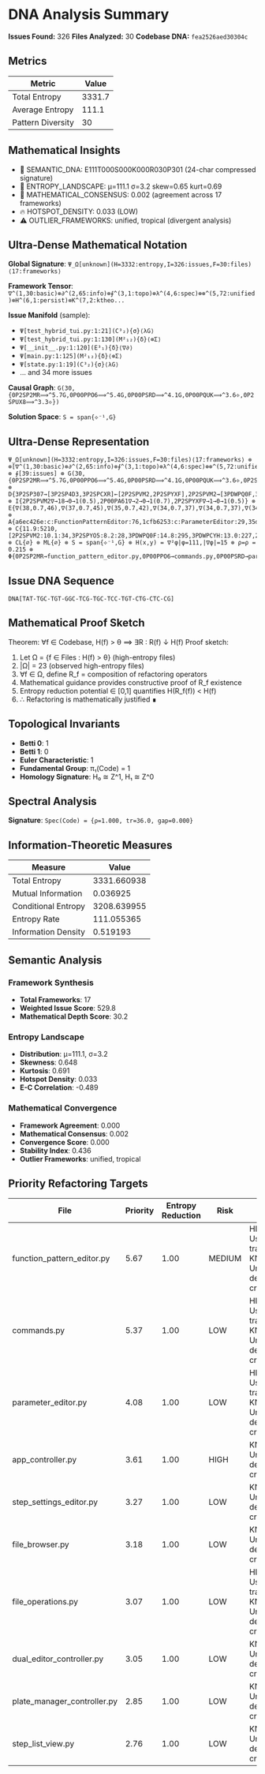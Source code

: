 # DNA Analysis Summary

**Issues Found:** 326
**Files Analyzed:** 30
**Codebase DNA:** `fea2526aed30304c`

## Metrics

| Metric | Value |
|--------|-------|
| Total Entropy | 3331.7 |
| Average Entropy | 111.1 |
| Pattern Diversity | 30 |

## Mathematical Insights

- 🧬 SEMANTIC_DNA: E111T000S000K000R030P301 (24-char compressed signature)
- 🌄 ENTROPY_LANDSCAPE: μ=111.1 σ=3.2 skew=0.65 kurt=0.69
- 🔬 MATHEMATICAL_CONSENSUS: 0.002 (agreement across 17 frameworks)
- 🔥 HOTSPOT_DENSITY: 0.033 (LOW)
- ⚠️  OUTLIER_FRAMEWORKS: unified, tropical (divergent analysis)

## Ultra-Dense Mathematical Notation

**Global Signature**: `Ψ_Ω[unknown](H=3332:entropy,I=326:issues,F=30:files)⟨17:frameworks⟩`

**Framework Tensor**: `∇^(1,30:basic)⊗∂^(2,65:info)⊗∮^(3,1:topo)⊗λ^(4,6:spec)⊗⊗^(5,72:unified)⊗H^(6,1:persist)⊗K^(7,2:ktheo...`

**Issue Manifold** (sample):
- `Ψ[test_hybrid_tui.py:1:21](C³₂){σ}⟨λG⟩`
- `Ψ[test_hybrid_tui.py:1:130](M²₁₂){δ}⟨⊗Σ⟩`
- `Ψ[__init__.py:1:120](E³₁){δ}⟨∇∂⟩`
- `Ψ[main.py:1:125](M²₁₂){δ}⟨⊗Σ⟩`
- `Ψ[state.py:1:19](C³₂){σ}⟨λG⟩`
- ... and 34 more issues

**Causal Graph**: `G(30,{0P2SP2MR⟹^5.7G,0P00PPO6⟹^5.4G,0P00PSRD⟹^4.1G,0P00PQUK⟹^3.6⟡,0P2SPUX8⟹^3.3⟡})`

**Solution Space**: `S = span{⟡⁻¹,G}`

## Ultra-Dense Representation

```
Ψ_Ω[unknown](H=3332:entropy,I=326:issues,F=30:files)⟨17:frameworks⟩ ⊗ ⊗[∇^(1,30:basic)⊗∂^(2,65:info)⊗∮^(3,1:topo)⊗λ^(4,6:spec)⊗⊗^(5,72:unified)⊗H^(6,1:persist)⊗K^(7,2:ktheory)⊗∞^(8,3:ultimate)⊗⟂^(9,1:percol)⊗Ω^(10,20:random)⊗G^(11,0:gauge)⊗S^(12,9:spin)⊗⟡^(13,0:knot)⊗M^(14,9:matroid)⊗C^(15,15:category)⊗T^(16,72:tropical)⊗Σ^(17,20:advanced)] ⊗ ∮[39:issues] ⊗ G(30,{0P2SP2MR⟹^5.7G,0P00PPO6⟹^5.4G,0P00PSRD⟹^4.1G,0P00PQUK⟹^3.6⟡,0P2SPUX8⟹^3.3⟡}) ⊗ D{3P2SP307→[3P2SP4D3,3P2SPCXR]←[2P2SPVM2,2P2SPYXF],2P2SPVM2→[3PDWPQ0F,3PDWPCYH]←∅,3P2SP4D7→∅←[3PDWPQ0F,3P2SP4D3]} ⊗ I{2P2SPVM2∇→18→0→1(0.5),2P00PA61∇→2→0→1(0.7),2P2SPYXF∇→1→0→1(0.5)} ⊗ E{∇(38,0.7,46),∇(37,0.7,45),∇(35,0.7,42),∇(34,0.7,37),∇(34,0.7,37),∇(34,0.7,37),∇(34,0.7,37),⟡(34,0.7,34),∇(34,0.7,36),∇(34,0.7,35),∇(33,0.7,35),⟡(32,0.7,33),⟡(32,0.7,32),⟡(32,0.7,29),⟡(31,0.7,32),⟡(31,0.7,29),⟡(31,0.7,31),⟡(31,0.7,27),⟡(31,0.7,27),⟡(30,0.7,29),⟡(30,0.7,25),⟡(29,0.7,23),⟡(26,0.7,15),⟡(25,0.7,12),⟡(21,0.7,0),⟡(20,0.7,0),⟡(20,0.7,0),⟡(20,0.7,0),⟡(19,0.7,0),⟡(19,0.7,0)} ⊗ A{a6ec426e:c:FunctionPatternEditor:76,1cfb6253:c:ParameterEditor:29,35d5acad:c:StepSettingsEditor:31,f84f221d:c:FileManagerBrowser:35,44510dc5:c:AppController:36,87d2e01c:c:DualEditorController:28,92c84ce1:c:StepListView:22,10489eb5:c:PlateListView:22,fd455083:c:PlateManagerController:28,e754ab2c:c:InteractiveListItem:24} ⊗ C{11.9:5210,[2P2SPVM2:10.1:34,3P2SPYO5:8.2:28,3PDWPQ0F:14.8:295,3PDWPCYH:13.0:227,2P2SPYXF:7.4:58,2P00PA61:9.1:101,3P2SPJLJ:8.8:345,2P2SPM6I:4.7:76,3P2SPBTE:7.0:44,3P2SPCXR:11.0:151,3P2SPVLC:12.8:145,3PDWPI2I:11.4:149,3P2SPAG0:14.5:8,3P2SPHHT:13.2:129,3P2SPBC3:10.0:9,3P2SP9BY:12.2:172,3P2SPPLX:11.2:183,3P2SP1Z6:14.1:167,3P2SP307:11.4:447,3P2SPFA4:12.7:434,2P2SP79D:9.8:177,3P2SP4D3:12.3:222,3P2SPIFD:11.1:285,3P2SP4D7:16.0:53,3P2SP692:10.3:136,3P2SPEAQ:11.8:147,2P2SP2MB:17.1:336,3P2SPKML:11.5:149,3P2SPKTZ:11.1:300,2P2SPZEM:11.6:191]} ⊗ CL{∅} ⊗ ML{∅} ⊗ S = span{⟡⁻¹,G} ⊗ H(x,y) = ∇²φ|φ=111,|∇φ|=15 ⊗ ρ=ρ = 0.215 ⊗ Φ{0P2SP2MR→function_pattern_editor.py,0P00PPO6→commands.py,0P00PSRD→parameter_editor.py}
```

## Issue DNA Sequence

```
DNA[TAT-TGC-TGT-GGC-TCG-TGC-TCC-TGT-CTG-CTC-CG]
```

## Mathematical Proof Sketch

Theorem: ∀f ∈ Codebase, H(f) > θ ⟹ ∃R : R(f) ↓ H(f)
Proof sketch:
1. Let Ω = {f ∈ Files : H(f) > θ} (high-entropy files)
2. |Ω| = 23 (observed high-entropy files)
3. ∀f ∈ Ω, define R_f = composition of refactoring operators
4. Mathematical guidance provides constructive proof of R_f existence
5. Entropy reduction potential ∈ [0,1] quantifies H(R_f(f)) < H(f)
6. ∴ Refactoring is mathematically justified ∎

## Topological Invariants

- **Betti 0**: 1
- **Betti 1**: 0
- **Euler Characteristic**: 1
- **Fundamental Group**: π₁(Code) = 1
- **Homology Signature**: H₀ ≅ Z^1, H₁ ≅ Z^0

## Spectral Analysis

**Signature**: `Spec(Code) = {ρ=1.000, tr=36.0, gap=0.000}`

## Information-Theoretic Measures

| Measure | Value |
|---------|-------|
| Total Entropy | 3331.660938 |
| Mutual Information | 0.036925 |
| Conditional Entropy | 3208.639955 |
| Entropy Rate | 111.055365 |
| Information Density | 0.519193 |

## Semantic Analysis

### Framework Synthesis
- **Total Frameworks**: 17
- **Weighted Issue Score**: 529.8
- **Mathematical Depth Score**: 30.2

### Entropy Landscape
- **Distribution**: μ=111.1, σ=3.2
- **Skewness**: 0.648
- **Kurtosis**: 0.691
- **Hotspot Density**: 0.033
- **E-C Correlation**: -0.489

### Mathematical Convergence
- **Framework Agreement**: 0.000
- **Mathematical Consensus**: 0.002
- **Convergence Score**: 0.000
- **Stability Index**: 0.436
- **Outlier Frameworks**: unified, tropical

## Priority Refactoring Targets

| File | Priority | Entropy Reduction | Risk | Guidance |
|------|----------|-------------------|------|----------|
| function_pattern_editor.py | 5.67 | 1.00 | MEDIUM | HIGH_COMPLEXITY: Use gauge theory transformations, KNOT_THEORY: Untangle dependency crossings |
| commands.py | 5.37 | 1.00 | LOW | HIGH_COMPLEXITY: Use gauge theory transformations, KNOT_THEORY: Untangle dependency crossings |
| parameter_editor.py | 4.08 | 1.00 | LOW | HIGH_COMPLEXITY: Use gauge theory transformations, KNOT_THEORY: Untangle dependency crossings |
| app_controller.py | 3.61 | 1.00 | HIGH | KNOT_THEORY: Untangle dependency crossings |
| step_settings_editor.py | 3.27 | 1.00 | LOW | KNOT_THEORY: Untangle dependency crossings |
| file_browser.py | 3.18 | 1.00 | LOW | KNOT_THEORY: Untangle dependency crossings |
| file_operations.py | 3.07 | 1.00 | LOW | HIGH_COMPLEXITY: Use gauge theory transformations, KNOT_THEORY: Untangle dependency crossings |
| dual_editor_controller.py | 3.05 | 1.00 | LOW | KNOT_THEORY: Untangle dependency crossings |
| plate_manager_controller.py | 2.85 | 1.00 | LOW | KNOT_THEORY: Untangle dependency crossings |
| step_list_view.py | 2.76 | 1.00 | LOW | KNOT_THEORY: Untangle dependency crossings |
